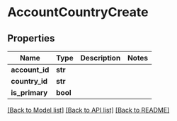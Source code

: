 # AccountCountryCreate

## Properties
Name | Type | Description | Notes
------------ | ------------- | ------------- | -------------
**account_id** | **str** |  | 
**country_id** | **str** |  | 
**is_primary** | **bool** |  | 

[[Back to Model list]](../README.md#documentation-for-models) [[Back to API list]](../README.md#documentation-for-api-endpoints) [[Back to README]](../README.md)


